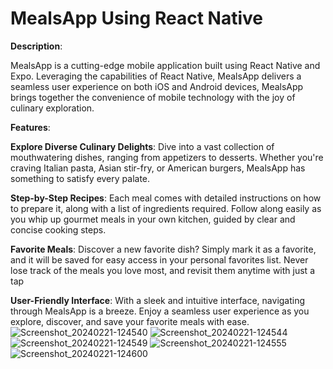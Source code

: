 # MealsApp Using React Native
**Description**:

MealsApp is a cutting-edge mobile application built using React Native and Expo. Leveraging the capabilities of React Native, MealsApp delivers a seamless user experience on both iOS and Android devices, MealsApp brings together the convenience of mobile technology with the joy of culinary exploration.

**Features**:

**Explore Diverse Culinary Delights**: Dive into a vast collection of mouthwatering dishes, ranging from appetizers to desserts. Whether you're craving Italian pasta, Asian stir-fry, or American burgers, MealsApp has something to satisfy every palate.

**Step-by-Step Recipes**: Each meal comes with detailed instructions on how to prepare it, along with a list of ingredients required. Follow along easily as you whip up gourmet meals in your own kitchen, guided by clear and concise cooking steps.

**Favorite Meals**: Discover a new favorite dish? Simply mark it as a favorite, and it will be saved for easy access in your personal favorites list. Never lose track of the meals you love most, and revisit them anytime with just a tap

**User-Friendly Interface**: With a sleek and intuitive interface, navigating through MealsApp is a breeze. Enjoy a seamless user experience as you explore, discover, and save your favorite meals with ease.
![Screenshot_20240221-124540](https://github.com/shbl007/Meals_App/assets/98837574/99f573c1-d169-4248-926f-33e19d449b07)
![Screenshot_20240221-124544](https://github.com/shbl007/Meals_App/assets/98837574/dd6bef4d-01c5-4863-a7f6-2c2a31a32a2d)
![Screenshot_20240221-124549](https://github.com/shbl007/Meals_App/assets/98837574/5c20562f-8c1c-43a0-ad75-66b8da4b7f1b)
![Screenshot_20240221-124555](https://github.com/shbl007/Meals_App/assets/98837574/ae1a20a3-71f7-4e6f-b24f-2b6654a7d838)
![Screenshot_20240221-124600](https://github.com/shbl007/Meals_App/assets/98837574/21c6211c-5572-4f61-ba07-d746c72c33a8)
